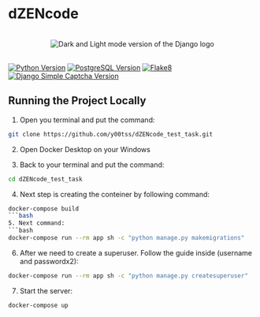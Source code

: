 # dZENcode

<br>

<div align="center">
<picture>
  <source media="(prefers-color-scheme: dark)" srcset="./assets/django-logo-negative.svg">
  <img alt="Dark and Light mode version of the Django logo" src="./assets/django-logo-positive.svg">
</picture>
</div>

<br>

[![Python Version](https://img.shields.io/badge/Python-3.9-blue.svg)](https://www.python.org/downloads/release/python-390/)
[![PostgreSQL Version](https://img.shields.io/badge/PostgreSQL-13-green.svg)](https://www.postgresql.org/docs/13/release-13-2.html)
[![Flake8](https://img.shields.io/badge/Flake8-Check%20Code-yellow.svg)](https://flake8.pycqa.org/)
[![Django Simple Captcha Version](https://img.shields.io/badge/Django%20Simple%20Captcha-0.6-orange.svg)](https://django-simple-captcha.readthedocs.io/en/latest/)


## Running the Project Locally

1. Open you terminal and put the command:
```bash
git clone https://github.com/y00tss/dZENcode_test_task.git
```
2. Open Docker Desktop on your Windows

3. Back to your terminal and put the command:
```bash
cd dZENcode_test_task
```
4. Next step is creating the conteiner by following command:
```bash
docker-compose build
```bash
5. Next command:
```bash
docker-compose run --rm app sh -c "python manage.py makemigrations"
```
6. After we need to create a superuser. Follow the guide inside (username and passwordx2):
```bash
docker-compose run --rm app sh -c "python manage.py createsuperuser"
```
7. Start the server:
```bash
docker-compose up
```
